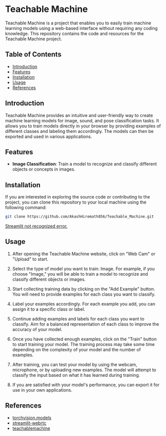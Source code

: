 # Teachable Machine

Teachable Machine is a project that enables you to easily train machine learning models using a web-based interface without requiring any coding knowledge. This repository contains the code and resources for the Teachable Machine project.

## Table of Contents

<!--ts-->

- [Introduction](#introduction)
- [Features](#features)
- [Installation](#installation)
- [Usage](#usage)
- [References](#references)

<!--te-->

## Introduction

Teachable Machine provides an intuitive and user-friendly way to create machine learning models for image, sound, and pose classification tasks. It allows you to train models directly in your browser by providing examples of different classes and labeling them accordingly. The models can then be exported and used in various applications.

## Features

- **Image Classification**: Train a model to recognize and classify different objects or concepts in images.

## Installation

If you are interested in exploring the source code or contributing to the project, you can clone this repository to your local machine using the following command:

```bash
git clone https://github.com/AkashHiremath856/Teachable_Machine.git
```

<a href='https://datatofish.com/add-python-to-windows-path/' target="_blank">Streamlit not recognized error.</a>

## Usage

1. After opening the Teachable Machine website, click on "Web Cam" or "Upload" to start.

2. Select the type of model you want to train: Image. For example, if you choose "Image," you will be able to train a model to recognize and classify different objects or images.

3. Start collecting training data by clicking on the "Add Example" button. You will need to provide examples for each class you want to classify.

4. Label your examples accordingly. For each example you add, you can assign it to a specific class or label.

5. Continue adding examples and labels for each class you want to classify. Aim for a balanced representation of each class to improve the accuracy of your model.

6. Once you have collected enough examples, click on the "Train" button to start training your model. The training process may take some time depending on the complexity of your model and the number of examples.

7. After training, you can test your model by using the webcam, microphone, or by uploading new examples. The model will attempt to classify the input based on what it has learned during training.

8. If you are satisfied with your model's performance, you can export it for use in your own applications.

## References

<ul>
<li><a href='https://pytorch.org/vision/stable/models.html' target="_blank">torchvision.models</a></li>
<li><a href='https://github.com/whitphx/streamlit-webrtc' target="_blank">streamlit-webrtc<a></li>
<li><a href='https://teachablemachine.withgoogle.com' target="_blank">teachablemachine</a></li>
